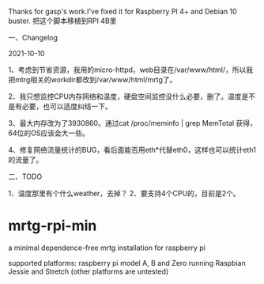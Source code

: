 
Thanks for gasp's work.I've fixed it for Raspberry PI 4+ and Debian 10 buster.
把这个脚本移植到RPI 4B里

一、Changelog

2021-10-10

1、考虑到节省资源，我用的micro-httpd，web目录在/var/www/html/，所以我把mtrg相关的workdir都改到/var/www/html/mrtg了。

2、我只想监控CPU内存网络和温度，硬盘空间监控没什么必要，删了。温度是不是有必要，也可以适度纠结一下。

3、最大内存改为了3930860。通过cat /proc/meminfo | grep MemTotal 获得，64位的OS应该会大一些。

4、修复网络流量统计的BUG，看后面能否用eth*代替eth0，这样也可以统计eth1的流量了。

二、TODO

1、温度那里有个什么weather，去掉？
2、要支持4个CPU的，目前是2个。


# mrtg-rpi-min
a minimal dependence-free mrtg installation for raspberry pi

supported platforms: raspberry pi model A, B and Zero running Raspbian Jessie and Stretch
(other platforms are untested)
